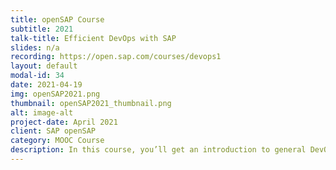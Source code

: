 ```yaml
---
title: openSAP Course
subtitle: 2021
talk-title: Efficient DevOps with SAP
slides: n/a
recording: https://open.sap.com/courses/devops1
layout: default
modal-id: 34
date: 2021-04-19
img: openSAP2021.png 
thumbnail: openSAP2021_thumbnail.png
alt: image-alt
project-date: April 2021
client: SAP openSAP
category: MOOC Course
description: In this course, you’ll get an introduction to general DevOps approaches and key principles. The course will then outline the SAP offerings, such as best practices, services, and tools, that enable you to foster DevOps principles efficiently along the relevant phases of SAP development projects based on different programming languages and technologies. You’ll learn where to find more information and how to start using the outlined offerings, and you’ll understand why they are the right choice for your on-premise, hybrid, and cloud-native DevOps projects in SAP enterprise environments.
---
```

